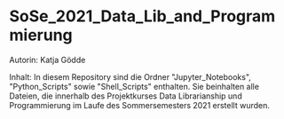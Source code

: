 # SoSe_2021_Data_Lib_and_Programmierung

Autorin: Katja Gödde

Inhalt: In diesem Repository sind die Ordner "Jupyter_Notebooks", "Python_Scripts" sowie "Shell_Scripts" enthalten. 
Sie beinhalten alle Dateien, die innerhalb des Projektkurses Data Librarianship und Programmierung im Laufe des Sommersemesters 2021 erstellt wurden. 
